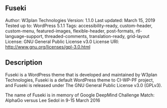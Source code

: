 Fuseki
------

Author: W3plan Technologies
Version: 1.1.0
Last updated: March 15, 2019
Tested up to: WordPress 5.1.1
Tags: accessibility-ready, custom-header, custom-menu, featured-images, flexible-header, post-formats, rtl-language-support, threaded-comments, translation-ready, grid-layout
License: GNU General Public License v3.0
License URI: http://www.gnu.org/licenses/gpl-3.0.html



Description
-----------

Fuseki is a WordPress theme that is developed and maintained by W3plan Technologies, Fuseki is a default WordPress theme to CI-WP-PF project, and Fuseki is released under The GNU General Public License v3.0 (GPLv3).

The name of Fuseki is in memory of Google DeepMind Challenge Match: AlphaGo versus Lee Sedol in 9-15 March 2016
